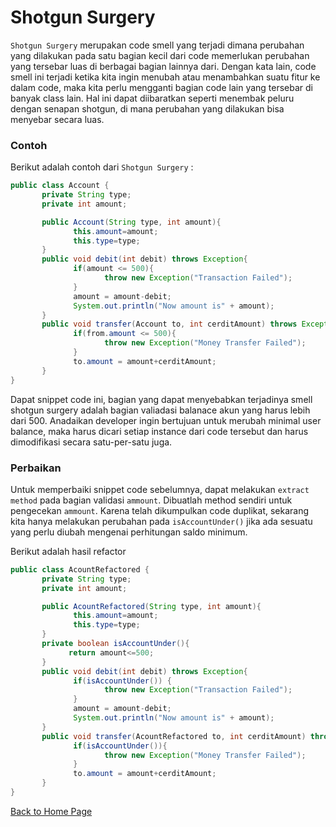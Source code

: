 # Shotgun Surgery

`Shotgun Surgery` merupakan code smell yang terjadi dimana perubahan yang dilakukan pada satu bagian kecil dari code memerlukan perubahan yang tersebar luas di berbagai bagian lainnya dari. Dengan kata lain, code smell ini terjadi ketika kita ingin menubah atau menambahkan suatu fitur ke dalam code, maka kita perlu mengganti bagian code lain yang tersebar di banyak class lain. Hal ini dapat diibaratkan seperti menembak peluru dengan senapan shotgun, di mana perubahan yang dilakukan bisa menyebar secara luas.

### Contoh

Berikut adalah contoh dari `Shotgun Surgery` :

```java
public class Account {
       private String type;
       private int amount;

       public Account(String type, int amount){
              this.amount=amount;
              this.type=type;
       }
       public void debit(int debit) throws Exception{
              if(amount <= 500){
                     throw new Exception("Transaction Failed");
              }
              amount = amount-debit;
              System.out.println("Now amount is" + amount);
       }
       public void transfer(Account to, int cerditAmount) throws Exception{
              if(from.amount <= 500){
                     throw new Exception("Money Transfer Failed");
              }
              to.amount = amount+cerditAmount;
       }
}
```

Dapat snippet code ini, bagian yang dapat menyebabkan terjadinya smell shotgun surgery adalah bagian valiadasi balanace akun yang harus lebih dari 500. Anadaikan developer ingin bertujuan untuk merubah minimal user balance, maka harus dicari setiap instance dari code tersebut dan harus dimodifikasi secara satu-per-satu juga.

### Perbaikan

Untuk memperbaiki snippet code sebelumnya, dapat melakukan `extract method` pada bagian validasi `ammount`. Dibuatlah method sendiri untuk pengecekan `ammount`. Karena telah dikumpulkan code duplikat, sekarang kita hanya melakukan perubahan pada `isAccountUnder()` jika ada sesuatu yang perlu diubah mengenai perhitungan saldo minimum.

Berikut adalah hasil refactor

```java
public class AcountRefactored {
       private String type;
       private int amount;

       public AcountRefactored(String type, int amount){
              this.amount=amount;
              this.type=type;
       }
       private boolean isAccountUnder(){
             return amount<=500;
       }
       public void debit(int debit) throws Exception{
              if(isAccountUnder()) {
                     throw new Exception("Transaction Failed");
              }
              amount = amount-debit;
              System.out.println("Now amount is" + amount);
       }
       public void transfer(AcountRefactored to, int cerditAmount) throws Exception{
              if(isAccountUnder()){
                     throw new Exception("Money Transfer Failed");
              }
              to.amount = amount+cerditAmount;
       }
}
```

[Back to Home Page](https://jonathanchr1.github.io/code-re/)
